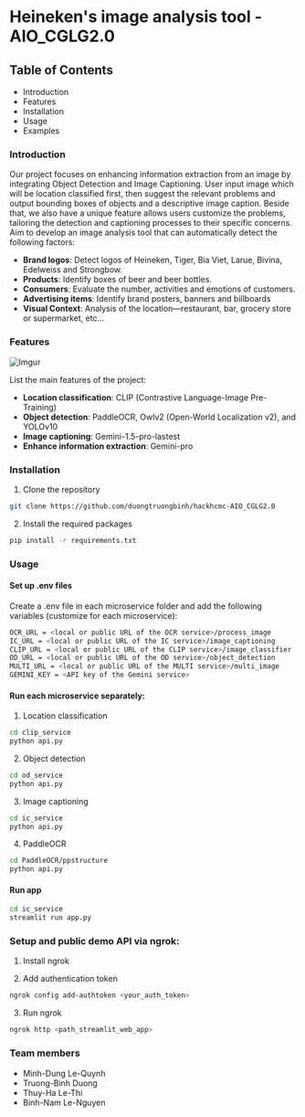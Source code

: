 # Heineken's image analysis tool - AIO_CGLG2.0 <Br>

## Table of Contents <Br>
- Introduction
- Features
- Installation
- Usage
- Examples

### Introduction <Br>
Our project focuses on enhancing information extraction from an image by integrating Object Detection and Image Captioning. User input image which will be location classified first, then suggest the relevant problems and output bounding boxes of objects and a descriptive image caption. Beside that, we also have a unique feature allows users customize the problems, tailoring the detection and captioning processes to their specific concerns. <Br>
Aim to develop an image analysis tool that can automatically detect the following factors:
- **Brand logos**: Detect logos of Heineken, Tiger, Bia Viet, Larue, Bivina, Edelweiss and Strongbow.
- **Products**: Identify boxes of beer and beer bottles.
- **Consumers**: Evaluate the number, activities and emotions of customers.
- **Advertising items**: Identify brand posters, banners and billboards
- **Visual Context**: Analysis of the location—restaurant, bar, grocery store or supermarket, etc...

### Features
![Imgur](https://i.imgur.com/rTHa3jj.png)

List the main features of the project:
- **Location classification**: CLIP (Contrastive Language-Image Pre-Training)
- **Object detection**: PaddleOCR, Owlv2 (Open-World Localization v2), and YOLOv10 
- **Image captioning**: Gemini-1.5-pro-lastest
- **Enhance information extraction**: Gemini-pro

### Installation
1. Clone the repository
```bash
git clone https://github.com/duongtruongbinh/hackhcmc-AIO_CGLG2.0
```
2. Install the required packages
```bash
pip install -r requirements.txt
```
### Usage

#### Set up .env files
Create a .env file in each microservice folder and add the following variables (customize for each microservice):
```bash
OCR_URL = <local or public URL of the OCR service>/process_image
IC_URL = <local or public URL of the IC service>/image_captioning
CLIP_URL = <local or public URL of the CLIP service>/image_classifier
OD_URL = <local or public URL of the OD service>/object_detection
MULTI_URL = <local or public URL of the MULTI service>/multi_image
GEMINI_KEY = <API key of the Gemini service>
```
#### Run each microservice separately:

1. Location classification
```bash
cd clip_service
python api.py
```
2. Object detection
```bash
cd od_service
python api.py
```
3. Image captioning
```bash
cd ic_service
python api.py
```
4. PaddleOCR
```bash
cd PaddleOCR/ppstructure
python api.py
```
#### Run app
```bash
cd ic_service
streamlit run app.py
```

### Setup and public demo API via ngrok:
1. Install ngrok

2. Add authentication token
```bash
ngrok config add-authtoken <your_auth_token>
```
3. Run ngrok
```bash
ngrok http <path_streamlit_web_app>
```
### Team members

- Minh-Dung Le-Quynh
- Truong-Binh Duong
- Thuy-Ha Le-Thi
- Binh-Nam Le-Nguyen

